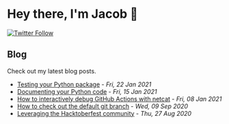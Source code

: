 # Hey there, I'm Jacob 👋
[![Twitter Follow](https://img.shields.io/twitter/follow/_jacobtomlinson?style=social)](https://twitter.com/_jacobtomlinson)

## Blog

Check out my latest blog posts.

- [Testing your Python package](https://jacobtomlinson.dev/posts/2021/testing-your-python-package/) - *Fri, 22 Jan 2021*
- [Documenting your Python code](https://jacobtomlinson.dev/posts/2021/documenting-your-python-code/) - *Fri, 15 Jan 2021*
- [How to interactively debug GitHub Actions with netcat](https://jacobtomlinson.dev/posts/2021/how-to-interactively-debug-github-actions-with-netcat/) - *Fri, 08 Jan 2021*
- [How to check out the default git branch](https://jacobtomlinson.dev/posts/2020/how-to-check-out-the-default-git-branch/) - *Wed, 09 Sep 2020*
- [Leveraging the Hacktoberfest community](https://jacobtomlinson.dev/posts/2020/leveraging-the-hacktoberfest-community/) - *Thu, 27 Aug 2020*

